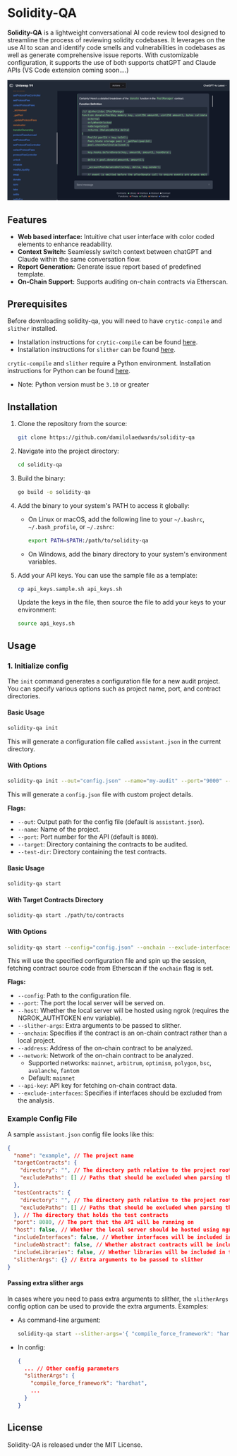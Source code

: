 # Solidity-QA

**Solidity-QA** is a lightweight conversational AI code review tool designed to streamline the process of reviewing solidity codebases. It leverages on the use AI to scan and identify code smells and vulnerabilities in codebases as well as generate comprehensive issue reports. With customizable configuration, it supports the use of both supports chatGPT and Claude APIs (VS Code extension coming soon....)

![screenshot](./api/assets/public/img/demo.png)

## Features

- **Web based interface:** Intuitive chat user interface with color coded elements to enhance readability.
- **Context Switch:** Seamlessly switch context between chatGPT and Claude within the same conversation flow.
- **Report Generation:** Generate issue report based of predefined template.
- **On-Chain Support:** Supports auditing on-chain contracts via Etherscan.

## Prerequisites

Before downloading solidity-qa, you will need to have `crytic-compile` and `slither` installed.

- Installation instructions for `crytic-compile` can be found [here](https://github.com/crytic/crytic-compile).
- Installation instructions for `slither` can be found [here](https://github.com/crytic/slither).

`crytic-compile` and `slither` require a Python environment. Installation instructions for Python can be found [here](https://www.python.org/downloads/).

- Note: Python version must be `3.10` or greater

## Installation

1. Clone the repository from the source:

   ```bash
   git clone https://github.com/damilolaedwards/solidity-qa
   ```

2. Navigate into the project directory:

   ```bash
   cd solidity-qa
   ```

3. Build the binary:

   ```bash
   go build -o solidity-qa
   ```

4. Add the binary to your system's PATH to access it globally:

   - On Linux or macOS, add the following line to your `~/.bashrc`, `~/.bash_profile`, or `~/.zshrc`:
     ```bash
     export PATH=$PATH:/path/to/solidity-qa
     ```
   - On Windows, add the binary directory to your system's environment variables.

5. Add your API keys. You can use the sample file as a template:

   ```bash
   cp api_keys.sample.sh api_keys.sh
   ```

   Update the keys in the file, then source the file to add your keys to your environment:

   ```bash
   source api_keys.sh
   ```

## Usage

### 1. Initialize config

The `init` command generates a configuration file for a new audit project. You can specify various options such as project name, port, and contract directories.

#### Basic Usage

```bash
solidity-qa init
```

This will generate a configuration file called `assistant.json` in the current directory.

#### With Options

```bash
solidity-qa init --out="config.json" --name="my-audit" --port="9000" --target-contracts-dir="./contracts" --test-contracts-dir="./tests"
```

This will generate a `config.json` file with custom project details.

**Flags:**

- `--out`: Output path for the config file (default is `assistant.json`).
- `--name`: Name of the project.
- `--port`: Port number for the API (default is `8080`).
- `--target`: Directory containing the contracts to be audited.
- `--test-dir`: Directory containing the test contracts.


#### Basic Usage

```bash
solidity-qa start
```

#### With Target Contracts Directory

```bash
solidity-qa start ./path/to/contracts
```

#### With Options

```bash
solidity-qa start --config="config.json" --onchain --exclude-interfaces --address="0xABC123" --api-key="$ETHERSCAN_API_KEY"
```

This will use the specified configuration file and spin up the session, fetching contract source code from Etherscan if the `onchain` flag is set.

**Flags:**

- `--config`: Path to the configuration file.
- `--port`: The port the local server will be served on.
- `--host`: Whether the local server will be hosted using ngrok (requires the NGROK_AUTHTOKEN env variable).
- `--slither-args`: Extra arguments to be passed to slither.
- `--onchain`: Specifies if the contract is an on-chain contract rather than a local project.
- `--address`: Address of the on-chain contract to be analyzed.
- `--network`: Network of the on-chain contract to be analyzed.
  - Supported networks: `mainnet`, `arbitrum`, `optimism`, `polygon`, `bsc`, `avalanche`, `fantom`
  - Default: `mainnet`
- `--api-key`: API key for fetching on-chain contract data.
- `--exclude-interfaces`: Specifies if interfaces should be excluded from the analysis.

### Example Config File

A sample `assistant.json` config file looks like this:

```json
{
  "name": "example", // The project name
  "targetContracts": {
    "directory": "", // The directory path relative to the project root
    "excludePaths": [] // Paths that should be excluded when parsing the directory
  },
  "testContracts": {
    "directory": "", // The directory path relative to the project root
    "excludePaths": [] // Paths that should be excluded when parsing the directory
  }, // The directory that holds the test contracts
  "port": 8080, // The port that the API will be running on
  "host": false, // Whether the local server should be hosted using ngrok
  "includeInterfaces": false, // Whether interfaces will be included in the slither output
  "includeAbstract": false, // Whether abstract contracts will be included in the slither output
  "includeLibraries": false, // Whether libraries will be included in the slither output,
  "slitherArgs": {} // Extra arguments to be passed to slither
}
```

#### Passing extra slither args

In cases where you need to pass extra arguments to slither, the `slitherArgs` config option can be used to provide the extra arguments. Examples:

- As command-line argument:

  ```bash
  solidity-qa start --slither-args='{ "compile_force_framework": "hardhat" }'
  ```

- In config:

  ```json
  {
    ... // Other config parameters
    "slitherArgs": {
      "compile_force_framework": "hardhat",
      ...
    }
  }
  ```

## License

Solidity-QA is released under the MIT License.
